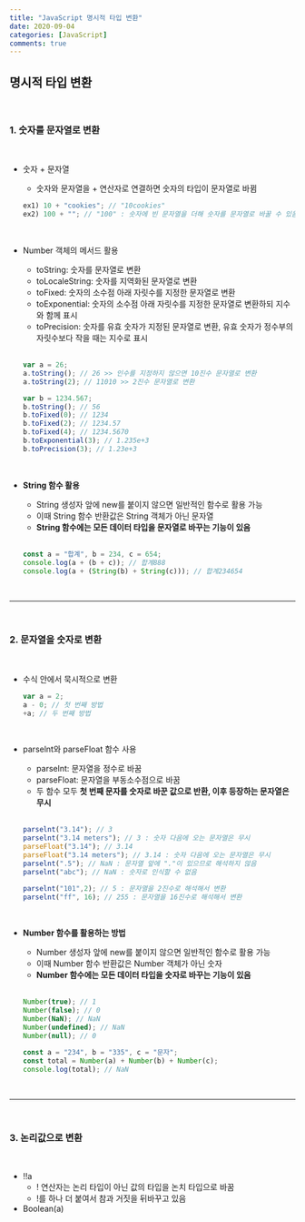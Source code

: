 ```yaml
---
title: "JavaScript 명시적 타입 변환"
date: 2020-09-04
categories: [JavaScript]
comments: true
---
```


## **명시적 타입 변환**

<br>

### **1. 숫자를 문자열로 변환**

<br>

- 숫자 + 문자열
	- 숫자와 문자열을 + 연산자로 연결하면 숫자의 타입이 문자열로 바뀜

    ```js
	ex1) 10 + "cookies"; // "10cookies"
	ex2) 100 + ""; // "100" : 숫자에 빈 문자열을 더해 숫자를 문자열로 바꿀 수 있음
	```

    <br>

- Number 객체의 메서드 활용
	- toString: 숫자를 문자열로 변환
	- toLocaleString: 숫자를 지역화된 문자열로 변환
	- toFixed: 숫자의 소수점 아래 자릿수를 지정한 문자열로 변환
	- toExponential: 숫자의 소수점 아래 자릿수를 지정한 문자열로 변환하되 지수와 함께 표시
	- toPrecision: 숫자를 유효 숫자가 지정된 문자열로 변환, 유효 숫자가 정수부의 자릿수보다 작을 때는 지수로 표시
	<br>

    ```js
	var a = 26;
    a.toString(); // 26 >> 인수를 지정하지 않으면 10진수 문자열로 변환
    a.toString(2); // 11010 >> 2진수 문자열로 변환

    var b = 1234.567;
    b.toString(); // 56
    b.toFixed(0); // 1234
    b.toFixed(2); // 1234.57
    b.toFixed(4); // 1234.5670
    b.toExponential(3); // 1.235e+3
	b.toPrecision(3); // 1.23e+3
    ```

    <br>

- **String 함수 활용**
	- String 생성자 앞에 new를 붙이지 않으면 일반적인 함수로 활용 가능
	- 이때 String 함수 반환값은 String 객체가 아닌 문자열
	- **String 함수에는 모든 데이터 타입을 문자열로 바꾸는 기능이 있음**
	<br>

	```js
	const a = "합계", b = 234, c = 654;
    console.log(a + (b + c)); // 합계888
	console.log(a + (String(b) + String(c))); // 합계234654
    ```
	<br>

- - - -

<br>

### **2. 문자열을 숫자로 변환**

<br>

- 수식 안에서 묵시적으로 변환

	```js
	var a = 2;
    a - 0; // 첫 번째 방법
    +a; // 두 번째 방법
    ```
	<br>

- parselnt와 parseFloat 함수 사용
	- parselnt: 문자열을 정수로 바꿈
	- parseFloat: 문자열을 부동소수점으로 바꿈
	- 두 함수 모두 **첫 번째 문자를 숫자로 바꾼 값으로 반환, 이후 등장하는 문자열은 무시**
	<br>

	```js
	parselnt("3.14"); // 3
    parselnt("3.14 meters"); // 3 : 숫자 다음에 오는 문자열은 무시
    parseFloat("3.14"); // 3.14
    parseFloat("3.14 meters"); // 3.14 : 숫자 다음에 오는 문자열은 무시
    parselnt(".5"); // NaN : 문자열 앞에 "."이 있으므로 해석하지 않음
    parselnt("abc"); // NaN : 숫자로 인식할 수 없음

    parselnt("101",2); // 5 : 문자열을 2진수로 해석해서 변환
    parselnt("ff", 16); // 255 : 문자열을 16진수로 해석해서 변환
    ```

    <br>

- **Number 함수를 활용하는 방법**
	- Number 생성자 앞에 new를 붙이지 않으면 일반적인 함수로 활용 가능
	- 이때 Number 함수 반환값은 Number 객체가 아닌 숫자
	- **Number 함수에는 모든 데이터 타입을 숫자로 바꾸는 기능이 있음**
	<br>

	```js
	Number(true); // 1
    Number(false); // 0
    Number(NaN); // NaN
    Number(undefined); // NaN
    Number(null); // 0

	const a = "234", b = "335", c = "문자";
   	const total = Number(a) + Number(b) + Number(c);
    console.log(total); // NaN
    ```
	<br>

- - - -

<br>

### **3. 논리값으로 변환**

<br>

- !!a
	- ! 연산자는 논리 타입이 아닌 값의 타입을 논치 타입으로 바꿈
	- !를 하나 더 붙여서 참과 거짓을 뒤바꾸고 있음
- Boolean(a)